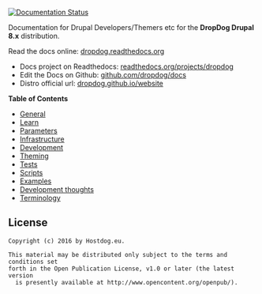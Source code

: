 [![Documentation Status](https://readthedocs.org/projects/dropdog/badge/?version=master)](http://dropdog.readthedocs.org/?badge=master)

Documentation for Drupal Developers/Themers etc for the **DropDog Drupal 8.x** distribution.

Read the docs online: [dropdog.readthedocs.org](http://dropdog.readthedocs.org/)

- Docs project on Readthedocs: [readthedocs.org/projects/dropdog](https://readthedocs.org/projects/dropdog/)
- Edit the Docs on Github: [github.com/dropdog/docs](https://github.com/dropdog/docs)
- Distro official url: [dropdog.github.io/website](http://dropdog.github.io/website/)

**Table of Contents**

- [General](general)
- [Learn](learn)
- [Parameters](parameters)
- [Infrastructure](infrastructure)
- [Development](development)
- [Theming](theming)
- [Tests](tests)
- [Scripts](scripts)
- [Examples](examples.md)
- [Development thoughts](thoughts.md)
- [Terminology](terminology)

## License

```
Copyright (c) 2016 by Hostdog.eu.

This material may be distributed only subject to the terms and conditions set
forth in the Open Publication License, v1.0 or later (the latest version
  is presently available at http://www.opencontent.org/openpub/).
```
